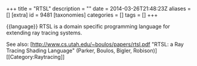 +++
title = "RTSL"
description = ""
date = 2014-03-26T21:48:23Z
aliases = []
[extra]
id = 9481
[taxonomies]
categories = []
tags = []
+++

{{language}}
RTSL is a domain specific programming language for extending ray tracing systems.

See also: [http://www.cs.utah.edu/~boulos/papers/rtsl.pdf "RTSL: a Ray Tracing Shading Language" (Parker, Boulos, Bigler, Robison)]
[[Category:Raytracing]]
